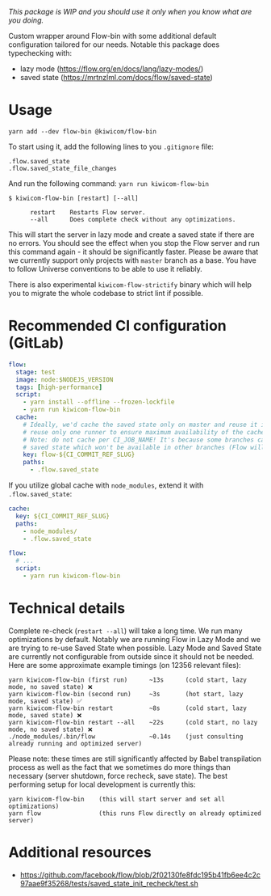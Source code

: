 _This package is WIP and you should use it only when you know what are you doing._

Custom wrapper around Flow-bin with some additional default configuration tailored for our needs. Notable this package does typechecking with:

- lazy mode (https://flow.org/en/docs/lang/lazy-modes/)
- saved state (https://mrtnzlml.com/docs/flow/saved-state)

# Usage

```
yarn add --dev flow-bin @kiwicom/flow-bin
```

To start using it, add the following lines to you `.gitignore` file:

```gitignore
.flow.saved_state
.flow.saved_state_file_changes
```

And run the following command: `yarn run kiwicom-flow-bin`

```text
$ kiwicom-flow-bin [restart] [--all]

      restart    Restarts Flow server.
      --all      Does complete check without any optimizations.
```

This will start the server in lazy mode and create a saved state if there are no errors. You should see the effect when you stop the Flow server and run this command again - it should be significantly faster. Please be aware that we currently support only projects with `master` branch as a base. You have to follow Universe conventions to be able to use it reliably.

There is also experimental `kiwicom-flow-strictify` binary which will help you to migrate the whole codebase to strict lint if possible.

# Recommended CI configuration (GitLab)

```yaml
flow:
  stage: test
  image: node:$NODEJS_VERSION
  tags: [high-performance]
  script:
    - yarn install --offline --frozen-lockfile
    - yarn run kiwicom-flow-bin
  cache:
    # Ideally, we'd cache the saved state only on master and reuse it in other jobs. We should also
    # reuse only one runner to ensure maximum availability of the cache (see: https://docs.gitlab.com/ee/ci/caching/#good-caching-practices).
    # Note: do not cache per CI_JOB_NAME! It's because some branches can introduce new files into
    # saved state which won't be available in other branches (Flow will fail on missing file).
    key: flow-${CI_COMMIT_REF_SLUG}
    paths:
      - .flow.saved_state
```

If you utilize global cache with `node_modules`, extend it with `.flow.saved_state`:

```yaml
cache:
  key: ${CI_COMMIT_REF_SLUG}
  paths:
    - node_modules/
    - .flow.saved_state

flow:
  # ...
  script:
    - yarn run kiwicom-flow-bin
```

# Technical details

Complete re-check (`restart --all`) will take a long time. We run many optimizations by default. Notably we are running Flow in Lazy Mode and we are trying to re-use Saved State when possible. Lazy Mode and Saved State are currently not configurable from outside since it should not be needed. Here are some approximate example timings (on 12356 relevant files):

```text
yarn kiwicom-flow-bin (first run)      ~13s      (cold start, lazy mode, no saved state) ❌
yarn kiwicom-flow-bin (second run)     ~3s       (hot start, lazy mode, saved state) ✅
yarn kiwicom-flow-bin restart          ~8s       (cold start, lazy mode, saved state) ❌
yarn kiwicom-flow-bin restart --all    ~22s      (cold start, no lazy mode, no saved state) ❌
./node_modules/.bin/flow               ~0.14s    (just consulting already running and optimized server)
```

Please note: these times are still significantly affected by Babel transpilation process as well as the fact that we sometimes do more things than necessary (server shutdown, force recheck, save state). The best performing setup for local development is currently this:

```
yarn kiwicom-flow-bin    (this will start server and set all optimizations)
yarn flow                (this runs Flow directly on already optimized server)
```

# Additional resources

- https://github.com/facebook/flow/blob/2f02130fe8fdc195b41fb6ee4c2c97aae9f35268/tests/saved_state_init_recheck/test.sh
